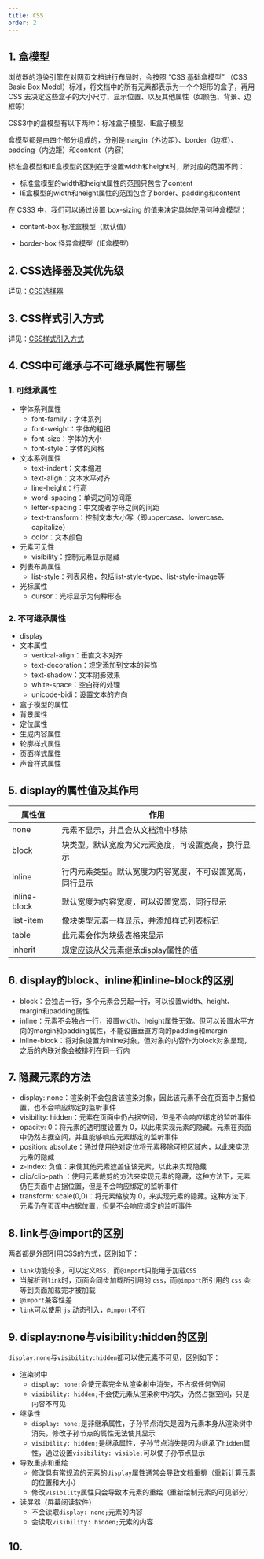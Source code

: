 ```yaml
---
title: CSS
order: 2
---
```


## 1. 盒模型

浏览器的渲染引擎在对网页文档进行布局时，会按照 “CSS 基础盒模型” （CSS Basic Box Model）标准，将文档中的所有元素都表示为一个个矩形的盒子，再用 CSS 去决定这些盒子的大小尺寸、显示位置、以及其他属性（如颜色、背景、边框等）

CSS3中的盒模型有以下两种：标准盒子模型、IE盒子模型

盒模型都是由四个部分组成的，分别是margin（外边距）、border（边框）、padding（内边距）和content（内容）

标准盒模型和IE盒模型的区别在于设置width和height时，所对应的范围不同：

+ 标准盒模型的width和height属性的范围只包含了content
+ IE盒模型的width和height属性的范围包含了border、padding和content

在 CSS3 中，我们可以通过设置 box-sizing 的值来决定具体使用何种盒模型：

+ content-box 标准盒模型（默认值）

- border-box 怪异盒模型（IE盒模型）

## 2. CSS选择器及其优先级

详见：[CSS选择器](https://zhf521.github.io/mynotes/front-end/css-notes/02-CSS%E9%80%89%E6%8B%A9%E5%99%A8.html)

## 3. CSS样式引入方式

详见：[CSS样式引入方式](https://zhf521.github.io/mynotes/front-end/css-notes/01-%E5%88%9D%E8%AF%86CSS.html#_2-css%E7%9A%84%E5%BC%95%E5%85%A5%E6%96%B9%E5%BC%8F)

## 4. CSS中可继承与不可继承属性有哪些

### 1. 可继承属性

+ 字体系列属性
  + font-family：字体系列
  + font-weight：字体的粗细
  + font-size：字体的大小
  + font-style：字体的风格
+ 文本系列属性
  + text-indent：文本缩进
  + text-align：文本水平对齐
  + line-height：行高
  + word-spacing：单词之间的间距
  + letter-spacing：中文或者字母之间的间距
  + text-transform：控制文本大小写（即uppercase、lowercase、capitalize）
  + color：文本颜色
+ 元素可见性
  + visibility：控制元素显示隐藏
+ 列表布局属性
  + list-style：列表风格，包括list-style-type、list-style-image等
+ 光标属性
  + cursor：光标显示为何种形态

### 2. 不可继承属性

+ display
+ 文本属性
  + vertical-align：垂直文本对齐
  + text-decoration：规定添加到文本的装饰
  + text-shadow：文本阴影效果
  + white-space：空白符的处理
  + unicode-bidi：设置文本的方向
+ 盒子模型的属性
+ 背景属性
+ 定位属性
+ 生成内容属性
+ 轮廓样式属性
+ 页面样式属性
+ 声音样式属性

## 5. display的属性值及其作用

| 属性值       | 作用                                                     |
| ------------ | -------------------------------------------------------- |
| none         | 元素不显示，并且会从文档流中移除                         |
| block        | 块类型。默认宽度为父元素宽度，可设置宽高，换行显示       |
| inline       | 行内元素类型。默认宽度为内容宽度，不可设置宽高，同行显示 |
| inline-block | 默认宽度为内容宽度，可以设置宽高，同行显示               |
| list-item    | 像块类型元素一样显示，并添加样式列表标记                 |
| table        | 此元素会作为块级表格来显示                               |
| inherit      | 规定应该从父元素继承display属性的值                      |

## 6. display的block、inline和inline-block的区别

+ block：会独占一行，多个元素会另起一行，可以设置width、height、margin和padding属性
+ inline：元素不会独占一行，设置width、height属性无效。但可以设置水平方向的margin和padding属性，不能设置垂直方向的padding和margin
+ inline-block：将对象设置为inline对象，但对象的内容作为block对象呈现，之后的内联对象会被排列在同一行内

## 7. 隐藏元素的方法

+ display: none：渲染树不会包含该渲染对象，因此该元素不会在页面中占据位置，也不会响应绑定的监听事件
+ visibility: hidden：元素在页面中仍占据空间，但是不会响应绑定的监听事件
+ opacity: 0：将元素的透明度设置为 0，以此来实现元素的隐藏。元素在页面中仍然占据空间，并且能够响应元素绑定的监听事件
+ position: absolute：通过使用绝对定位将元素移除可视区域内，以此来实现元素的隐藏
+ z-index: 负值：来使其他元素遮盖住该元素，以此来实现隐藏
+ clip/clip-path ：使用元素裁剪的方法来实现元素的隐藏，这种方法下，元素仍在页面中占据位置，但是不会响应绑定的监听事件
+ transform: scale(0,0)：将元素缩放为 0，来实现元素的隐藏。这种方法下，元素仍在页面中占据位置，但是不会响应绑定的监听事件

## 8. link与@import的区别

两者都是外部引用CSS的方式，区别如下：

+ `link`功能较多，可以定义`RSS`，而`@import`只能用于加载`CSS`
+ 当解析到`link`时，页面会同步加载所引用的 `css`，而`@import`所引用的 `css` 会等到页面加载完才被加载
+ `@import`兼容性差
+ `link`可以使用 `js` 动态引入，`@import`不行

## 9. display:none与visibility:hidden的区别

`display:none`与`visibility:hidden`都可以使元素不可见，区别如下：

- 渲染树中
  - `display: none;`会使元素完全从渲染树中消失，不占据任何空间
  - `visibility: hidden;`不会使元素从渲染树中消失，仍然占据空间，只是内容不可见
- 继承性
  - `display: none;`是非继承属性，子孙节点消失是因为元素本身从渲染树中消失，修改子孙节点的属性无法使其显示
  - `visibility: hidden;`是继承属性，子孙节点消失是因为继承了`hidden`属性，通过设置`visibility: visible;`可以使子孙节点显示
- 导致重排和重绘
  - 修改具有常规流的元素的`display`属性通常会导致文档重排（重新计算元素的位置和大小）
  - 修改`visibility`属性只会导致本元素的重绘（重新绘制元素的可见部分）
- 读屏器（屏幕阅读软件）
  - 不会读取`display: none;`元素的内容
  - 会读取`visibility: hidden;`元素的内容

## 10. 
